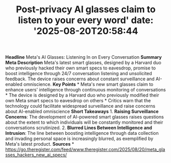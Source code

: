 ﻿---
title: "Post-privacy AI glasses claim to listen to your every word'
date: '2025-08-20T20:58:44"
category: "Markets"
summary: ""
slug: "postprivacy ai glasses claim to listen to your every word"
source_urls:
  - "https://go.theregister.com/feed/www.theregister.com/2025/08/20/meta_glasses_hackers_new_ai_specs/"
seo:
  title: "Post-privacy AI glasses claim to listen to your every word | Hash n Hedge'
  description: '"
  keywords: ["news", "markets", "brief"]
---
**Headline** Meta's AI Glasses: Listening In on Every Conversation  **Summary Meta Description** Meta's latest smart glasses, designed by a Harvard duo who previously hacked their own smart specs to eavesdrop, promise to boost intelligence through 24/7 conversation listening and unsolicited feedback. The device raises concerns about constant surveillance and AI-enabled omniscience.  **Key Points**  * Meta's new smart glasses claim to enhance users' intelligence through continuous monitoring of conversations * The device is designed by a Harvard duo who previously modified their own Meta smart specs to eavesdrop on others * Critics warn that the technology could facilitate widespread surveillance and raise concerns about AI-enabled omniscience  **Short Takeaways**  1. **Raising Surveillance Concerns**: The development of AI-powered smart glasses raises questions about the extent to which individuals will be constantly monitored and their conversations scrutinized. 2. **Blurred Lines Between Intelligence and Intrusion**: The line between boosting intelligence through data collection and invading personal space is increasingly blurred, as exemplified by Meta's latest product.  **Sources** * https://go.theregister.com/feed/www.theregister.com/2025/08/20/meta_glasses_hackers_new_ai_specs/ 
